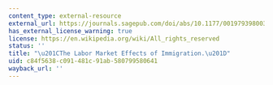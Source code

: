 ```yaml
---
content_type: external-resource
external_url: https://journals.sagepub.com/doi/abs/10.1177/001979398003300304
has_external_license_warning: true
license: https://en.wikipedia.org/wiki/All_rights_reserved
status: ''
title: "\u201CThe Labor Market Effects of Immigration.\u201D"
uid: c84f5638-c091-481c-91ab-580799580641
wayback_url: ''
---
```

